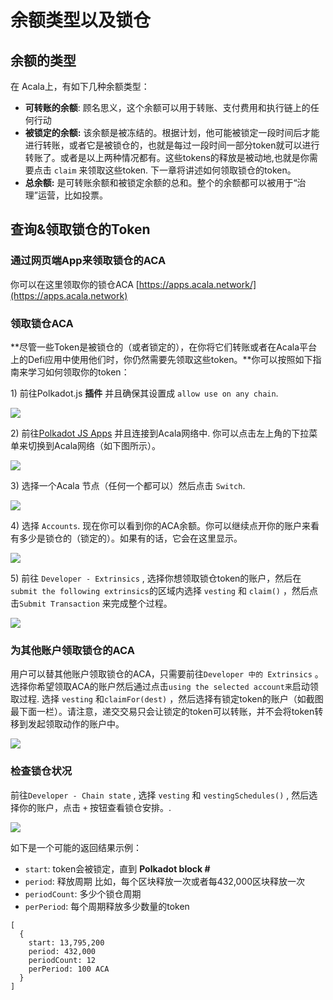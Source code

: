 # 余额类型以及锁仓

## 余额的类型 <a href="#balance-types" id="balance-types"></a>

在 Acala上，有如下几种余额类型：

* **可转账的余额**: 顾名思义，这个余额可以用于转账、支付费用和执行链上的任何行动
* **被锁定的余额:** 该余额是被冻结的。根据计划，他可能被锁定一段时间后才能进行转账，或者它是被锁仓的，也就是每过一段时间一部分token就可以进行转账了。或者是以上两种情况都有。这些tokens的释放是被动地,也就是你需要点击  `claim` 来领取这些token. 下一章将讲述如何领取锁仓的token。
* **总余额:** 是可转账余额和被锁定余额的总和。整个的余额都可以被用于“治理”运营，比如投票。

## 查询&领取锁仓的Token <a href="#check-and-claim-vested-tokens" id="check-and-claim-vested-tokens"></a>

### 通过网页端App来领取锁仓的ACA <a href="#claiming-vested-aca-via-web-app" id="claiming-vested-aca-via-web-app"></a>

你可以在这里领取你的锁仓ACA [https://apps.acala.network/](https://apps.acala.network)​

### 领取锁仓ACA <a href="#claiming-vested-aca" id="claiming-vested-aca"></a>

**尽管一些Token是被锁仓的（或者锁定的），在你将它们转账或者在Acala平台上的Defi应用中使用他们时，你仍然需要先领取这些token。**你可以按照如下指南来学习如何领取你的token：

1\) 前往Polkadot.js **插件** 并且确保其设置成 `allow use on any chain`.

![](https://1503523808-files.gitbook.io/\~/files/v0/b/gitbook-x-prod.appspot.com/o/spaces%2F-MAz4EenwXLth\_HO\_hmJ-887967055%2Fuploads%2F1LjaXAkaK1uXhos9bAs4%2FAllow%20use%20on%20any%20chain.png?alt=media\&token=9c1295d9-4408-4d6a-9b97-47734a9394ee)

2\) 前往[Polkadot JS Apps](https://polkadot.js.org/apps/#/explorer) 并且连接到Acala网络中. 你可以点击左上角的下拉菜单来切换到Acala网络（如下图所示）。

![](https://1503523808-files.gitbook.io/\~/files/v0/b/gitbook-x-prod.appspot.com/o/spaces%2F-MAz4EenwXLth\_HO\_hmJ-887967055%2Fuploads%2FQJVMfiWcNZCk3sXU6AFV%2FToggle%20for%20Acala.png?alt=media\&token=39668c28-6a1a-450d-bcab-b95cfff8b4f0)

3\) 选择一个Acala 节点（任何一个都可以）然后点击 `Switch`.

![](https://1503523808-files.gitbook.io/\~/files/v0/b/gitbook-x-prod.appspot.com/o/spaces%2F-MAz4EenwXLth\_HO\_hmJ-887967055%2Fuploads%2FRNZathx5uu6wRSB7G3NG%2FSelect%20Acala.png?alt=media\&token=224536e9-d810-42d4-a1f0-914f08b3b68b)

4\) 选择 `Accounts`. 现在你可以看到你的ACA余额。你可以继续点开你的账户来看有多少是锁仓的（锁定的）。如果有的话，它会在这里显示。

![](https://1503523808-files.gitbook.io/\~/files/v0/b/gitbook-x-prod.appspot.com/o/spaces%2F-MAz4EenwXLth\_HO\_hmJ-887967055%2Fuploads%2Fayt60HTQLLGTNkgwUnz3%2Flocked%20tokens%20wiki.png?alt=media\&token=eeac861e-5513-4887-b5c9-c2bdcb63607b)

5\) 前往 `Developer - Extrinsics` , 选择你想领取锁仓token的账户，然后在`submit the following extrinsics`的区域内选择 `vesting` 和 `claim()` ，然后点击`Submit Transaction` 来完成整个过程。

![](https://1503523808-files.gitbook.io/\~/files/v0/b/gitbook-x-prod.appspot.com/o/spaces%2F-MAz4EenwXLth\_HO\_hmJ-887967055%2Fuploads%2F4IbCoSH70kW4fnx4Ua3a%2Fclaim.png?alt=media\&token=a0e7747d-23bb-4e74-be82-1485b43bb144)

### 为其他账户领取锁仓的ACA <a href="#claiming-vested-aca-for-other-accounts" id="claiming-vested-aca-for-other-accounts"></a>

用户可以替其他账户领取锁仓的ACA，只需要前往`Developer 中的 Extrinsics` 。选择你希望领取ACA的账户然后通过点击`using the selected account来`启动领取过程. 选择 `vesting` 和`claimFor(dest)`  ，然后选择有锁定token的账户（如截图最下面一栏）。请注意，递交交易只会让锁定的token可以转账，并不会将token转移到发起领取动作的账户中。

![](https://1503523808-files.gitbook.io/\~/files/v0/b/gitbook-x-prod.appspot.com/o/spaces%2F-MAz4EenwXLth\_HO\_hmJ-887967055%2Fuploads%2FLK8HYT57ypCa5IgU99NP%2FScreen%20Shot%202022-01-25%20at%206.53.34%20PM.png?alt=media\&token=db10f90a-0a9d-40a8-ab68-c7f00606e926)

### 检查锁仓状况  <a href="#check-vesting" id="check-vesting"></a>

前往`Developer - Chain state` , 选择 `vesting` 和 `vestingSchedules()` , 然后选择你的账户，点击 `+` 按钮查看锁仓安排。.

![](https://1503523808-files.gitbook.io/\~/files/v0/b/gitbook-x-prod.appspot.com/o/spaces%2F-MAz4EenwXLth\_HO\_hmJ-887967055%2Fuploads%2FqBoHWAkIBOFPrSrm4VtH%2Fvesting%20schedule.png?alt=media\&token=0dd670f4-625e-4c2d-bed0-423fdc9a369a)

如下是一个可能的返回结果示例：

* `start`: token会被锁定，直到 **Polkadot block #**
* `period`: 释放周期 比如，每个区块释放一次或者每432,000区块释放一次&#x20;
* `periodCount`: 多少个锁仓周期
* `perPeriod`: 每个周期释放多少数量的token

```
[
  {
    start: 13,795,200
    period: 432,000
    periodCount: 12
    perPeriod: 100 ACA
  }
]
```

